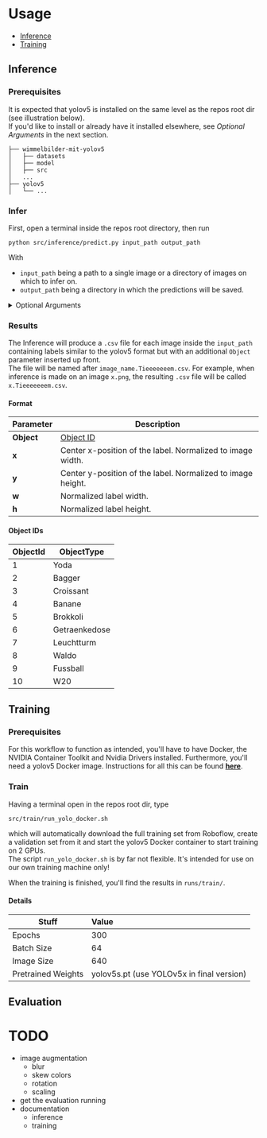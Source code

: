 # Usage

- [Inference](#inference)
- [Training](#training)

## Inference

### Prerequisites

It is expected that yolov5 is installed on the same level as the repos root dir (see illustration below).  
If you'd like to install or already have it installed elsewhere, see _Optional Arguments_ in the next section.

```
├── wimmelbilder-mit-yolov5
│   ├── datasets
│   ├── model
│   ├── src
│   ...
├── yolov5
│   └── ...
```

### Infer

First, open a terminal inside the repos root directory, then run

```shell
python src/inference/predict.py input_path output_path
```

With

- `input_path` being a path to a single image or a directory of images on which to infer on.
- `output_path` being a directory in which the predictions will be saved.

<details><summary>Optional Arguments</summary>
  <ul>
    <li><code>--yolov5_path</code> If yolo isn't installed in the root dir, use this to point to yolo's root dir.<br></li>
    <li><code>--weights_path</code> Use this to be able to change the weights which will be used for inference.</li>
  </ul>
</details>

### Results

The Inference will produce a `.csv` file for each image inside the `input_path` containing labels similar to the yolov5
format but with an additional `Object` parameter inserted up front.  
The file will be named after `image_name.Tieeeeeeem.csv`. For example, when inference is made on an image `x.png`, the
resulting `.csv` file will be called `x.Tieeeeeeem.csv`.

#### Format

| Parameter  | Description                                                 |
|------------|-------------------------------------------------------------|
| **Object** | [Object ID](#object-ids)                                    |
| **x**      | Center x-position of the label. Normalized to image width.  |
| **y**      | Center y-position of the label. Normalized to image height. |
| **w**      | Normalized label width.                                     |
| **h**      | Normalized label height.                                    |

#### Object IDs

| ObjectId | ObjectType    |
|----------|---------------|
| 1        | Yoda          |
| 2        | Bagger        |
| 3        | Croissant     |
| 4        | Banane        |
| 5        | Brokkoli      |
| 6        | Getraenkedose |
| 7        | Leuchtturm    |
| 8        | Waldo         |
| 9        | Fussball      |
| 10       | W20           |

## Training

### Prerequisites

For this workflow to function as intended, you'll have to have Docker, the NVIDIA Container Toolkit and Nvidia Drivers
installed. Furthermore, you'll need a yolov5 Docker image.
Instructions for all this can be found [**here**](https://github.com/ultralytics/yolov5/wiki/Docker-Quickstart).

### Train

Having a terminal open in the repos root dir, type

```shell
src/train/run_yolo_docker.sh
```

which will automatically download the full training set from Roboflow, create a validation set from it and start the
yolov5 Docker container to start training on 2 GPUs.  
The script `run_yolo_docker.sh` is by far not flexible. It's intended for use on our own training machine only!

When the training is finished, you'll find the results in `runs/train/`.

#### Details

| Stuff              | Value                                     |
|--------------------|:------------------------------------------|
| Epochs             | 300                                       |
| Batch Size         | 64                                        |
| Image Size         | 640                                       |
| Pretrained Weights | yolov5s.pt (use YOLOv5x in final version) |

## Evaluation

# TODO

- image augmentation
    - blur
    - skew colors
    - rotation
    - scaling
- get the evaluation running
- documentation
    - inference
    - training
